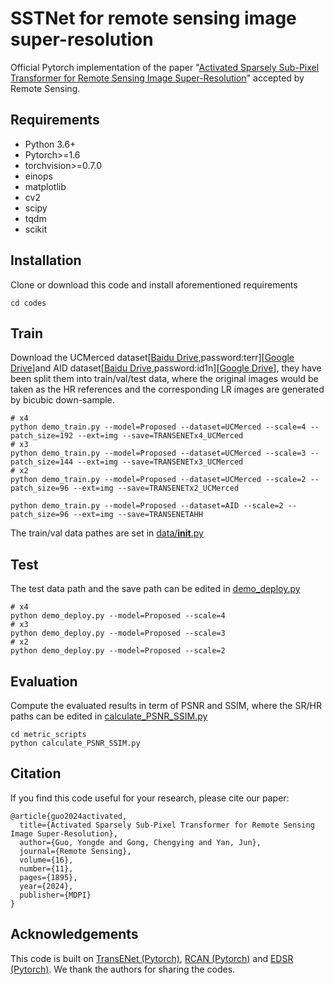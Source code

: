 # SSTNet for remote sensing image super-resolution
Official Pytorch implementation of the paper "[Activated Sparsely Sub-Pixel Transformer for Remote Sensing Image Super-Resolution](https://www.mdpi.com/2072-4292/16/11/1895)" accepted by Remote Sensing.  


## Requirements
- Python 3.6+
- Pytorch>=1.6
- torchvision>=0.7.0
- einops
- matplotlib
- cv2
- scipy
- tqdm
- scikit


## Installation
Clone or download this code and install aforementioned requirements 
```
cd codes
```

## Train
Download the UCMerced dataset[[Baidu Drive](https://pan.baidu.com/s/1ijFUcLozP2wiHg14VBFYWw),password:terr][[Google Drive](https://drive.google.com/file/d/12pmtffUEAhbEAIn_pit8FxwcdNk4Bgjg/view)]and AID dataset[[Baidu Drive](https://pan.baidu.com/s/1Cf-J_YdcCB2avPEUZNBoCA),password:id1n][[Google Drive](https://drive.google.com/file/d/1d_Wq_U8DW-dOC3etvF4bbbWMOEqtZwF7/view)], they have been split them into train/val/test data, where the original images would be taken as the HR references and the corresponding LR images are generated by bicubic down-sample. 
```
# x4
python demo_train.py --model=Proposed --dataset=UCMerced --scale=4 --patch_size=192 --ext=img --save=TRANSENETx4_UCMerced
# x3
python demo_train.py --model=Proposed --dataset=UCMerced --scale=3 --patch_size=144 --ext=img --save=TRANSENETx3_UCMerced
# x2
python demo_train.py --model=Proposed --dataset=UCMerced --scale=2 --patch_size=96 --ext=img --save=TRANSENETx2_UCMerced

python demo_train.py --model=Proposed --dataset=AID --scale=2 --patch_size=96 --ext=img --save=TRANSENETAHH
```

The train/val data pathes are set in [data/__init__.py](codes/data/__init__.py) 

## Test 
The test data path and the save path can be edited in [demo_deploy.py](codes/demo_deploy.py)

```
# x4
python demo_deploy.py --model=Proposed --scale=4
# x3
python demo_deploy.py --model=Proposed --scale=3
# x2
python demo_deploy.py --model=Proposed --scale=2

```

## Evaluation 
Compute the evaluated results in term of PSNR and SSIM, where the SR/HR paths can be edited in [calculate_PSNR_SSIM.py](codes/metric_scripts/calculate_PSNR_SSIM.py)

```
cd metric_scripts 
python calculate_PSNR_SSIM.py
```

## Citation 
If you find this code useful for your research, please cite our paper:
``````
@article{guo2024activated,
  title={Activated Sparsely Sub-Pixel Transformer for Remote Sensing Image Super-Resolution},
  author={Guo, Yongde and Gong, Chengying and Yan, Jun},
  journal={Remote Sensing},
  volume={16},
  number={11},
  pages={1895},
  year={2024},
  publisher={MDPI}
}
``````

## Acknowledgements 
This code is built on [TransENet (Pytorch)](https://github.com/Shaosifan/TransENet), [RCAN (Pytorch)](https://github.com/yulunzhang/RCAN) and [EDSR (Pytorch)](https://github.com/sanghyun-son/EDSR-PyTorch). We thank the authors for sharing the codes.  


